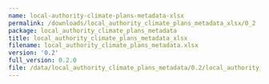 ```yaml
---
name: local-authority-climate-plans-metadata-xlsx
permalink: /downloads/local_authority_climate_plans_metadata_xlsx/0_2
package: local_authority_climate_plans_metadata
title: local_authority_climate_plans_metadata_xlsx
filename: local_authority_climate_plans_metadata.xlsx
version: '0.2'
full_version: 0.2.0
file: /data/local_authority_climate_plans_metadata/0.2/local_authority_climate_plans_metadata.xlsx
---
```

